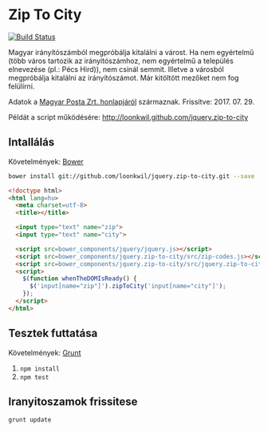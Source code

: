 # Zip To City

[![Build Status](https://travis-ci.org/loonkwil/jquery.zip-to-city.png)](https://travis-ci.org/loonkwil/jquery.zip-to-city)

Magyar irányítószámból megpróbálja kitalálni a várost. Ha nem egyértelmű (több
város tartozik az irányítószámhoz, nem egyértelmű a település elnevezése (pl.:
Pécs Hird)), nem csinál semmit.
Illetve a városból megpróbálja kitalálni az irányítószámot.
Már kitöltött mezőket nem fog felülírni.

Adatok a [Magyar Posta Zrt.
honlapjáról](http://www.posta.hu/ugyfelszolgalat/iranyitoszam_kereso)
származnak.
Frissítve: 2017. 07. 29.

Példát a script működésére: http://loonkwil.github.com/jquery.zip-to-city

## Intallálás

Követelmények: [Bower](https://github.com/bower/bower)

```bash
bower install git://github.com/loonkwil/jquery.zip-to-city.git --save
```

```html
<!doctype html>
<html lang=hu>
  <meta charset=utf-8>
  <title></title>

  <input type="text" name="zip">
  <input type="text" name="city">

  <script src=bower_components/jquery/jquery.js></script>
  <script src=bower_components/jquery.zip-to-city/src/zip-codes.js></script>
  <script src=bower_components/jquery.zip-to-city/src/jquery.zip-to-city.js></script>
  <script>
    $(function whenTheDOMIsReady() {
      $('input[name="zip"]').zipToCity('input[name="city"]');
    });
  </script>
</html>
```

## Tesztek futtatása

Követelmények: [Grunt](http://gruntjs.com)

 1. `npm install`
 2. `npm test`

## Iranyitoszamok frissitese

`grunt update`
